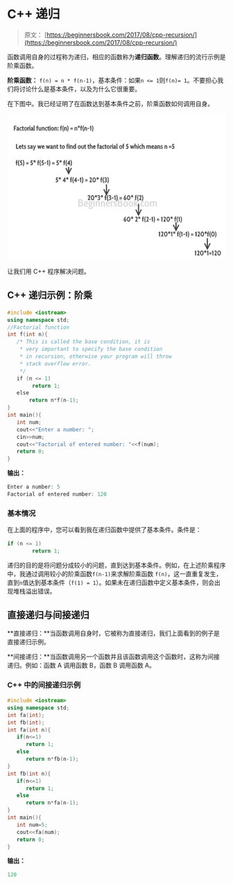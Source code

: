 # C++ 递归

> 原文： [https://beginnersbook.com/2017/08/cpp-recursion/](https://beginnersbook.com/2017/08/cpp-recursion/)

函数调用自身的过程称为递归，相应的函数称为**递归函数**。理解递归的流行示例是阶乘函数。

**阶乘函数：** `f(n) = n * f(n-1)`，基本条件：如果`n <= 1`则`f(n)= 1`。不要担心我们将讨论什么是基本条件，以及为什么它很重要。

在下图中。我已经证明了在函数达到基本条件之前，阶乘函数如何调用自身。

![C++ recursion](img/7e7491750402933465fdf20aa6556520.jpg)

让我们用 C++ 程序解决问题。

## C++ 递归示例：阶乘

```cpp
#include <iostream>
using namespace std;
//Factorial function
int f(int n){
   /* This is called the base condition, it is
    * very important to specify the base condition
    * in recursion, otherwise your program will throw
    * stack overflow error.
    */
   if (n <= 1)
        return 1;
   else 
       return n*f(n-1);
}
int main(){
   int num;
   cout<<"Enter a number: ";
   cin>>num;
   cout<<"Factorial of entered number: "<<f(num);
   return 0;
}
```

**输出：**

```cpp
Enter a number: 5
Factorial of entered number: 120
```

### 基本情况

在上面的程序中，您可以看到我在递归函数中提供了基本条件。条件是：

```cpp
if (n <= 1)
        return 1;
```

递归的目的是将问题分成较小的问题，直到达到基本条件。例如，在上述阶乘程序中，我通过调用较小的阶乘函数`f(n-1)`来求解阶乘函数 `f(n)`，这一直重复发生，直到`n`值达到基本条件（`f(1) = 1`）。如果未在递归函数中定义基本条件，则会出现堆栈溢出错误。

## 直接递归与间接递归

**直接递归：**当函数调用自身时，它被称为直接递归，我们上面看到的例子是直接递归示例。

**间接递归：**当函数调用另一个函数并且该函数调用这个函数时，这称为间接递归。例如：函数 A 调用函数 B，函数 B 调用函数 A。

### C++ 中的间接递归示例

```cpp
#include <iostream>
using namespace std;
int fa(int);
int fb(int);
int fa(int n){
   if(n<=1)
      return 1;
   else
      return n*fb(n-1);
}
int fb(int n){
   if(n<=1)
      return 1;
   else
      return n*fa(n-1);
}
int main(){
   int num=5;
   cout<<fa(num);
   return 0;
}
```

**输出：**

```cpp
120
```